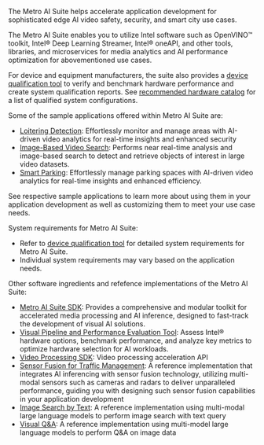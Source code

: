 The Metro AI Suite helps accelerate application development for sophisticated edge AI video safety, security, and smart city use cases. 

The Metro AI Suite enables you to utilize Intel software such as OpenVINO&trade; toolkit, Intel&reg; Deep Learning Streamer, Intel&reg; oneAPI, and other tools, libraries, and microservices for media analytics and AI performance optimization for abovementioned use cases.  

For device and equipment manufacturers, the suite also provides a [device qualification tool](https://edgesoftwarecatalog.intel.com/details/?microserviceType=recipe&microserviceNameForUrl=metro-ai-suite-device-qualification-for-hardware-builder) to verify and benchmark hardware performance and create system qualification reports. See [recommended hardware catalog](https://www.intel.com/content/www/us/en/developer/topic-technology/edge-5g/edge-solutions/hardware.html) for a list of qualified system configurations.

Some of the sample applications offered within Metro AI Suite are:

- [Loitering Detection](loitering-detection): Effortlessly monitor and manage areas with AI-driven video analytics for real-time insights and enhanced security
- [Image-Based Video Search](image-based-video-search): Performs near real-time analysis and image-based search to detect and retrieve objects of interest in large video datasets.
- [Smart Parking](smart-parking): Effortlessly manage parking spaces with AI-driven video analytics for real-time insights and enhanced efficiency.

See respective sample applications to learn more about using them in your application development as well as customizing them to meet your use case needs.

System requirements for Metro AI Suite:
- Refer to [device qualification tool](https://edgesoftwarecatalog.intel.com/details/?microserviceType=recipe&microserviceNameForUrl=metro-ai-suite-device-qualification-for-hardware-builder) for detailed system requirements for Metro AI Suite.
- Individual system requirements may vary based on the application needs.

Other software ingredients and refefence implementations of the Metro AI Suite:
- [Metro AI Suite SDK](https://edgesoftwarecatalog.intel.com/details/?microserviceType=recipe&microserviceNameForUrl=metro-ai-suite-sdk-for-software-developers): Provides a comprehensive and modular toolkit for accelerated media processing and AI inference, designed to fast-track the development of visual AI solutions.
- [Visual Pipeline and Performance Evaluation Tool](https://github.com/open-edge-platform/edge-ai-libraries/tree/main/tools/visual-pipeline-and-platform-evaluation-tool): Assess Intel® hardware options, benchmark performance, and analyze key metrics to optimize hardware selection for AI workloads.
- [Video Processing SDK](https://edgesoftwarecatalog.intel.com/details/?microserviceType=recipe&microserviceNameForUrl=metro-ai-suite-video-processing-software-development-kit): Video processing acceleration API
- [Sensor Fusion for Traffic Management](https://edgesoftwarecatalog.intel.com/details/?microserviceType=recipe&microserviceNameForUrl=metro-ai-suite-sensor-fusion-for-traffic-management): A reference implementation that integrates AI inferencing with sensor fusion technology, utilizing multi-modal sensors such as cameras and radars to deliver unparalleled performance, guiding you with designing such sensor fusion capabilities in your application development
- [Image Search by Text](https://edgesoftwarecatalog.intel.com/details/?microserviceType=recipe&microserviceNameForUrl=metro-ai-suite-image-search-by-text): A reference implementation using multi-modal large language models to perform image search with text query
- [Visual Q&A](https://edgesoftwarecatalog.intel.com/details/?microserviceType=recipe&microserviceNameForUrl=metro-ai-suite-visual-question-answering): A reference implementation using multi-model large language models to perform Q&A on image data
